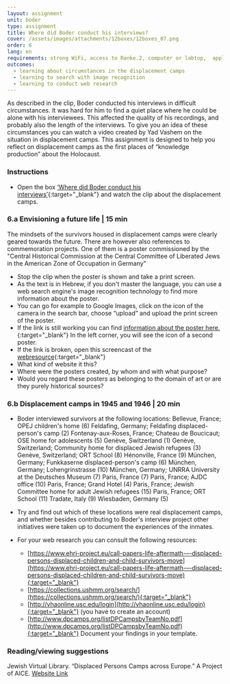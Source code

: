 ```yaml
---
layout: assignment
unit: boder
type: assignment
title: Where did Boder conduct his interviews?
cover: /assets/images/attachments/12boxes/12boxes_07.png
order: 6
lang: en
requirements: strong WiFi, access to Ranke.2, computer or labtop,  application on labtop or computer to view video
outcomes:
  - learning about circumstances in the displacement camps
  - learning to search with image recognition
  - learning to conduct web research
---
```


As described in the clip, Boder conducted his interviews in difficult circumstances. It was hard for him to find a quiet place where he could be alone with his interviewees. This affected the quality of his recordings, and probably also the length of the interviews. To give you an idea of these circumstances you can watch a video created by Yad Vashem on the situation in displacement camps.
This assignment is designed to help you reflect on displacement camps as the first places of “knowledge production” about the Holocaust.

<!-- more -->

<!-- briefing-student -->

### Instructions
<!-- section-contents -->

- Open the box [‘Where did Boder conduct his interviews’](https://ranke2.uni.lu/klynt/en/#Intro){:target="_blank"} and watch the clip about the displacement camps.

<!-- section -->

### 6.a  Envisioning a future life | 15 min
<!-- section-contents -->

The mindsets of the survivors housed in displacement camps were clearly geared towards the future. There are however also references to commemoration projects. One of them is a poster commissioned by the "Central Historical Commission at the Central Committee of Liberated Jews in the American Zone of Occupation in Germany"
- Stop the clip when the poster is shown and take a print screen.
- As the text is in Hebrew, if you don't master the language, you can use a web search engine's image recognition technology to find more information about the poster.
- You can go for example to Google Images, click on the icon of the camera in the search bar, choose “upload” and upload the print screen of the poster.
- If the link is still working you can find [information about the poster here.](https://il.bidspirit.com/ui/lotPage/source/catalog/auction/6955/lot/126311/Two-Posters-Issued-by-the-Central?lang=zh){:target="_blank"}
In the left corner, you will see the icon of a second poster.
- If the link is broken, open this screencast of the [webresource](../../assets/videos/screencast-boder-assignment-7-posters.mp4){:target="_blank"}
- What kind of website it this?
- Where were the posters created, by whom and with what purpose?
- Would you regard these posters as belonging to the domain of art or are they purely historical sources? 

<!-- section -->

### 6.b  Displacement camps in 1945 and 1946 | 20 min
<!-- section-contents -->
- Boder interviewed survivors at the following locations:
Bellevue, France; OPEJ children's home (6)
Feldafing, Germany; Feldafing displaced-person's camp (2)
Fontenay-aux-Roses, France; Chateau de Boucicaut; OSE home for adolescents (5)
Genève, Switzerland (1)
Genève, Switzerland; Community home for displaced Jewish refugees (3)
Genève, Switzerland; ORT School (8)
Hénonville, France (9)
München, Germany; Funkkaserne displaced-person's camp (6)
München, Germany; Lohengrinstrasse (10)
München, Germany; UNRRA University at the Deutsches Museum (7)
Paris, France (7)
Paris, France; AJDC office (10)
Paris, France; Grand Hotel (4)
Paris, France; Jewish Committee home for adult Jewish refugees (15)
Paris, France; ORT School (11)
Tradate, Italy (9)
Wiesbaden, Germany (5)
- Try and find out which of these locations were real displacement camps, and whether besides contributing to Boder's interview project other initiatives were taken up to document the experiences of the inmates.

- For your web research you can consult the following resources:
  - [https://www.ehri-project.eu/call-papers-life-aftermath-–-displaced-persons-displaced-children-and-child-survivors-move](https://www.ehri-project.eu/call-papers-life-aftermath-–-displaced-persons-displaced-children-and-child-survivors-move){:target="_blank"}
  - [https://collections.ushmm.org/search/](https://collections.ushmm.org/search/){:target="_blank"}
  - [http://vhaonline.usc.edu/login](http://vhaonline.usc.edu/login){:target="_blank"} (you have to create an account)
  - [http://www.dpcamps.org/listDPCampsbyTeamNo.pdf](http://www.dpcamps.org/listDPCampsbyTeamNo.pdf){:target="_blank"}
  Document your findings in your template.

<!-- section -->


### Reading/viewing  suggestions
<!-- section-contents -->
Jewish Virtual Library. “Displaced Persons Camps across Europe.” A Project of AICE. [Website Link](https://www.jewishvirtuallibrary.org/displaced-persons-camps-across-europe)

<!-- briefing-teacher -->
